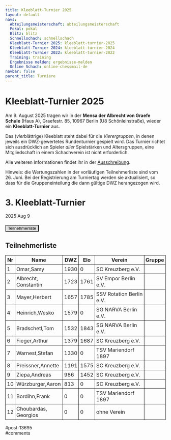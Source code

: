 ```yaml
---
title: Kleeblatt-Turnier 2025 
layout: default
navs:
  Abteilungsmeisterschaft: abteilungsmeisterschaft
  Pokal: pokal
  Blitz: blitz
  Schnellschach: schnellschach
  Kleeblatt-Turnier 2025: kleeblatt-turnier-2025
  Kleeblatt-Turnier 2024: kleeblatt-turnier-2024
  Kleeblatt-Turnier 2022: kleeblatt-turnier-2022
  Training: training
  Ergebnisse melden: ergebnisse-melden
  Online Schach: online-chessmail-de
navbar: false
parent_title: Turniere
---
```

<div class="post-13695 page type-page status-publish hentry" id="post-13695">
<h1 class="entry-title">Kleeblatt-Turnier 2025</h1>
<div class="entry-content">
<p>Am 9. August 2025 tragen wir in der <strong>Mensa der Albrecht von Graefe Schule</strong> (Haus A), Graefestr. 85, 10967 Berlin (U8 Schönleinstraße), wieder ein <b>Kleeblatt-Turnier</b> aus.</p>
<p>Das (<i>vier</i>blättrige) Kleeblatt steht dabei für die <i>Vierergruppen</i>, in denen jeweils ein DWZ-gewertetes Rundenturnier gespielt wird. Das Turnier richtet sich ausdrücklich an Spieler <i>aller</i> Spielstärken und Altersgruppen, eine Mitgliedschaft in einem Schachverein ist nicht erforderlich.</p>
<p>Alle weiteren Informationen findet ihr in der <a href="https://www.narva-schach.de/wordpress/wp-content/uploads/2025/06/Kleeblatt-Turnier-2025.pdf">Ausschreibung</a>.</p>
<p>Hinweis: die Wertungszahlen in der vorläufigen Teilnehmerliste sind vom 26. Juni. Bei der Registrierung am Turniertag werden sie aktualisiert, so dass für die Gruppeneinteilung die dann gültige DWZ herangezogen wird.</p>
<div class="grtTournament">
<style><!--.grtTournament div.grtTab.grtTabInactive {
    display:none;
}

.grtTournament div.grtTab.grtTabActive {
    display:block;
}

.grtTournament button.grtButtonInactive,
.grtTournament button.grtButtonInitial {
    padding-left:20px;
    padding-right:20px;
}

.grtTournament button.grtButtonActive,
.grtTournament button.grtButtonActive:disabled {
    font-weight:bold;
    padding-left:10px;
    padding-right:10px;
}
--></style>
<style><!--.grtTournament .grtNav {
    margin-bottom:20px;
    margin-top:20px;
}

.grtTournament h1 {
    font-size: 20pt;
    font-weight: bold;
}

.grtTournament h2 {
    font-size: 16pt;
    font-weight: bold;
}

.grtTournament h3 {
    font-size: 14pt;
    font-weight: bold;
}

.grtTournament table {
    border-collapse: collapse;
}

.grtTournament td,th {
    border: 1px solid #000000;
    padding:4px;
}

.grtTournament button.grtButtonInactive,
.grtTournament button.grtButtonInitial {
    background:#dfdfdf;
}

.grtTournament button.grtButtonActive,
.grtTournament button.grtButtonActive:disabled {
    background:#cfcfcf;
    color:#0000FF;
}
--></style>
<h1>3. Kleeblatt-Turnier</h1>
<p><span>2025 Aug 9</span></p>
<div class="grtNav"><button class="grtButtonInitial" id="grtButton_playerList" onclick="grt.activateTab('playerList');">Teilnehmerliste</button></div>
<div class="grtTab grtTabActive" id="grtTab_playerList">
<h2>Teilnehmerliste</h2>
<table class="grtTable grtPlayerList clean swiss">
<thead>
<tr>
<th data-type="numeric">Nr</th>
<th>Name</th>
<th data-type="numeric">DWZ</th>
<th data-type="numeric">Elo</th>
<th>Verein</th>
<th>Gruppe</th>
</tr>
</thead>
<tbody>
<tr>
<td>1</td>
<td>Omar,​Samy</td>
<td>1930</td>
<td>0</td>
<td>SC Kreuzberg e.V.</td>
<td></td>
</tr>
<tr>
<td>2</td>
<td>Albrecht,​Constantin</td>
<td>1723</td>
<td>1761</td>
<td>SV Empor Berlin e.V.</td>
<td></td>
</tr>
<tr>
<td>3</td>
<td>Mayer,​Herbert</td>
<td>1657</td>
<td>1785</td>
<td>SSV Rotation Berlin e.V.</td>
<td></td>
</tr>
<tr>
<td>4</td>
<td>Heinrich,​Wesko</td>
<td>1579</td>
<td>0</td>
<td>SG NARVA Berlin e.V.</td>
<td></td>
</tr>
<tr>
<td>5</td>
<td>Bradschetl,​Tom</td>
<td>1532</td>
<td>1843</td>
<td>SG NARVA Berlin e.V.</td>
<td></td>
</tr>
<tr>
<td>6</td>
<td>Fieger,​Arthur</td>
<td>1379</td>
<td>1687</td>
<td>SC Kreuzberg e.V.</td>
<td></td>
</tr>
<tr>
<td>7</td>
<td>Warnest,​Stefan</td>
<td>1330</td>
<td>0</td>
<td>TSV Mariendorf 1897</td>
<td></td>
</tr>
<tr>
<td>8</td>
<td>Preissner,​Annette</td>
<td>1191</td>
<td>1575</td>
<td>SC Kreuzberg e.V.</td>
<td></td>
</tr>
<tr>
<td>9</td>
<td>Ziepa,​Andreas</td>
<td>986</td>
<td>1452</td>
<td>SC Kreuzberg e.V.</td>
<td></td>
</tr>
<tr>
<td>10</td>
<td>Würzburger,​Aaron</td>
<td>813</td>
<td>0</td>
<td>SC Kreuzberg e.V.</td>
<td></td>
</tr>
<tr>
<td>11</td>
<td>Bordihn,​Frank</td>
<td>0</td>
<td>0</td>
<td>TSV Mariendorf 1897</td>
<td></td>
</tr>
<tr>
<td>12</td>
<td>Choubardas,​Georgios</td>
<td>0</td>
<td>0</td>
<td>ohne Verein</td>
<td></td>
</tr>
</tbody>
</table>
</div>
<p><script>//<!--
try {
    grt = grt;
}
catch (e) {
    grt = {};
}

grt.activateTab = function(id) {
    let button = document.getElementById("grtButton_" + id);
    let tab = document.getElementById("grtTab_" + id);
    let previousButton = document.getElementsByClassName("grtButtonActive")[0];
    let previousTab = document.getElementsByClassName("grtTabActive")[0];

    previousButton.disabled=false;
    previousButton.classList.replace("grtButtonActive","grtButtonInactive");

    button.style.width=button.getBoundingClientRect().width;
    button.style.paddingLeft="auto";
    button.style.paddingRight="auto";
    button.disabled=true;
    button.classList.replace("grtButtonInactive", "grtButtonActive");

    previousTab.classList.replace("grtTabActive","grtTabInactive");
    tab.classList.replace("grtTabInactive","grtTabActive");

};

(function(){
    let button = document.getElementsByClassName("grtButtonInitial")[0];
    button.style.width=button.getBoundingClientRect().width;
    button.style.paddingLeft="auto";
    button.style.paddingRight="auto";
    button.disabled=true;
    button.classList.replace("grtButtonInitial", "grtButtonActive");
})();
//-->
</script></p></div>
</div><!-- .entry-content -->
</div> #post-13695 
<div id="comments">
</div> #comments 
